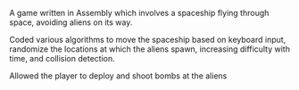 A game written in Assembly which involves a spaceship flying through space, avoiding aliens on its way.

Coded various algorithms to move the spaceship based on keyboard input, randomize the locations at which the aliens spawn, increasing difficulty with time, and collision detection.

Allowed the player to deploy and shoot bombs at the aliens
 
